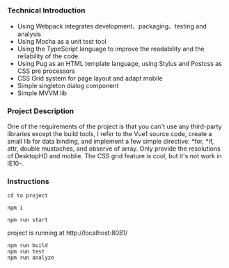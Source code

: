 
### Technical Introduction

- Using Webpack integrates development、packaging、testing and analysis
- Using Mocha as a unit test tool
- Using the TypeScript language to improve the readability and the reliability of the code.
- Using Pug as an HTML template language, using Stylus and Postcss as CSS pre processors
- CSS Grid system for page layout and adapt mobile
- Simple singleton dialog component
- Simple MVVM lib


### Project Description

One of the requirements of the project is that you can't use any third-party libraries except the build tools, I refer to the Vue1 source code, create a small lib for data binding, and implement a few simple directive: *for, *if, attr, double mustaches, and observe of array.
Only provide the resolutions of DesktopHD and moblie. The CSS grid feature is cool, but it's not work in IE10-.

### Instructions

```
cd to project

npm i

npm run start
```
project is running at http://localhost:8081/
```
npm run build
npm run test
npm run analyze
```

